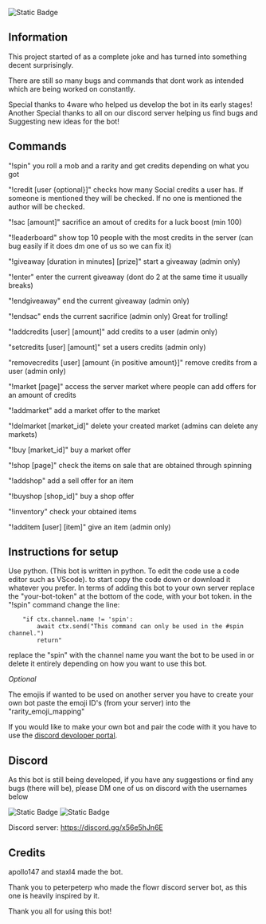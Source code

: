 ![Static Badge](https://img.shields.io/badge/Version_Alpha_1.0.0-blue)

## Information
This project started of as a complete joke and has turned into something decent surprisingly. 

There are still so many bugs and commands that dont work as intended which are being worked on constantly. 

Special thanks to 4ware who helped us develop the bot in its early stages! 
Another Special thanks to all on our discord server helping us find bugs and Suggesting new ideas for the bot!

## Commands
"!spin" you roll a mob and a rarity and get credits depending on what you got

"!credit [user {optional}]" checks how many Social credits a user has. If someone is mentioned they will be checked. If no one is mentioned the author will be checked.

"!sac [amount]" sacrifice an amout of credits for a luck boost (min 100)

"!leaderboard" show top 10 people with the most credits in the server (can bug easily if it does dm one of us so we can fix it)

"!giveaway [duration in minutes] [prize]" start a giveaway (admin only)

"!enter" enter the current giveaway (dont do 2 at the same time it usually breaks)
    
"!endgiveaway" end the current giveaway (admin only)
    
"!endsac" ends the current sacrifice (admin only) Great for trolling!

"!addcredits [user] [amount]" add credits to a user (admin only)

"setcredits [user] [amount]" set a users credits (admin only)

"removecredits [user] [amount {in positive amount}]" remove credits from a user (admin only)

"!market [page]" access the server market where people can add offers for an amount of credits

"!addmarket" add a market offer to the market

"!delmarket [market_id]" delete your created market (admins can delete any markets)

"!buy [market_id]" buy a market offer

"!shop [page]" check the items on sale that are obtained through spinning

"!addshop" add a sell offer for an item

"!buyshop [shop_id]" buy a shop offer

"!inventory" check your obtained items

"!additem [user] [item]" give an item (admin only)  

## Instructions for setup
Use python. (This bot is written in python. To edit the code use a code editor such as VScode).
to start copy the code down or download it whatever you prefer.
In terms of adding this bot to your own server replace the "your-bot-token" at the bottom of the code, with your bot token. in the "!spin" command change the line:

```
    "if ctx.channel.name != 'spin':
        await ctx.send("This command can only be used in the #spin channel.")
        return" 
```

replace the "spin" with the channel name you want the bot to be used in or delete it entirely depending on how you want to use this bot.

*Optional*

The emojis if wanted to be used on another server you have to create your own bot paste the emoji ID's (from your server) into the "rarity_emoji_mapping"

If you would like to make your own bot and pair the code with it you have to use the [discord devoloper portal](https://discord.com/developers).

## Discord
As this bot is still being developed, if you have any suggestions or find any bugs (there will be), please DM one of us on discord with the usernames below

![Static Badge](https://img.shields.io/badge/Discord-_apollo147-blue?style=plastic&labelColor=%23000000)
![Static Badge](https://img.shields.io/badge/Discord-_staxlflorr-blue?style=plastic&labelColor=%23000000) 

Discord server: https://discord.gg/x56e5hJn6E 

## Credits 
apollo147 and staxl4 made the bot.

Thank you to peterpeterp who made the flowr discord server bot, as this one is heavily inspired by it.

Thank you all for using this bot!
